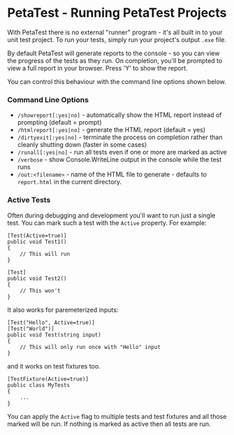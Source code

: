 # PetaTest - Running PetaTest Projects

With PetaTest there is no external "runner" program - it's all built in to your unit test project.  To run your tests, simply run your project's output `.exe` file.

By default PetaTest will generate reports to the console - so you can view the progress of the tests as they run.  On completion, you'll be prompted to view a full report in your browser. Press 'Y' to show the report.

You can control this behaviour with the command line options shown below.

### Command Line Options

* `/showreport[:yes|no]` - automatically show the HTML report instead of prompting (default = prompt)
* `/htmlreport[:yes|no]` - generate the HTML report (default = yes)
* `/dirtyexit[:yes|no]` - terminate the process on completion rather than cleanly shutting down (faster in some cases)
* `/runall[:yes|no]` - run all tests even if one or more are marked as active
* `/verbose` - show Console.WriteLine output in the console while the test runs
* `/out:<filename>` - name of the HTML file to generate - defaults to `report.html` in the current directory.

### Active Tests

Often during debugging and development you'll want to run just a single test.  You can mark such a test with the `Active` property. For example:

	[Test(Active=true)]
	public void Test1()
	{
		// This will run
	}

	[Test]
	public void Test2()
	{
		// This won't
	}

It also works for paremeterized inputs:

	[Test("Hello", Active=true)]
	[Test("World")]
	public void Test(string input)
	{
		// This will only run once with "Hello" input
	}

and it works on test fixtures too.

	[TestFixture(Active=true)]
	public class MyTests
	{
		...
	}

You can apply the `Active` flag to multiple tests and test fixtures and all those marked will be run.  If nothing is marked as active then all tests are run.


